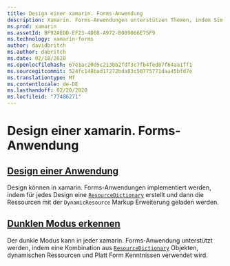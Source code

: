```yaml
---
title: Design einer xamarin. Forms-Anwendung
description: Xamarin. Forms-Anwendungen unterstützen Themen, indem Sie für jedes Design ein ResourceDictionary erstellen und dann die Ressourcen mit der DynamicResource-Markup Erweiterung laden.
ms.prod: xamarin
ms.assetId: BF92AEDD-EF23-4D08-A972-B089066E75F9
ms.technology: xamarin-forms
author: davidbritch
ms.author: dabritch
ms.date: 02/18/2020
ms.openlocfilehash: 67e1ac20d5c213bb2fdf3c7fb4fed87f64aa1ff1
ms.sourcegitcommit: 524fc148bad17272bda83c50775771daa45bfd7e
ms.translationtype: MT
ms.contentlocale: de-DE
ms.lasthandoff: 02/20/2020
ms.locfileid: "77486271"
---
```

# <a name="theming-a-xamarinforms-application"></a>Design einer xamarin. Forms-Anwendung

## <a name="theme-an-application"></a>[Design einer Anwendung](theming.md)

Design können in xamarin. Forms-Anwendungen implementiert werden, indem für jedes Design eine [`ResourceDictionary`](xref:Xamarin.Forms.ResourceDictionary) erstellt und dann die Ressourcen mit der `DynamicResource` Markup Erweiterung geladen werden.

## <a name="detect-dark-mode"></a>[Dunklen Modus erkennen](dark-mode.md)

Der dunkle Modus kann in jeder xamarin. Forms-Anwendung unterstützt werden, indem eine Kombination aus [`ResourceDictionary`](xref:Xamarin.Forms.ResourceDictionary) Objekten, dynamischen Ressourcen und Platt Form Kenntnissen verwendet wird.
